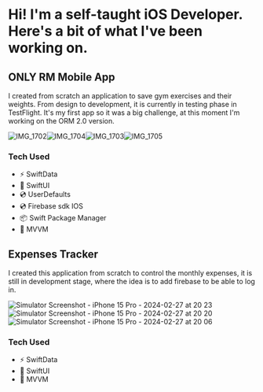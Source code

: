 Hi! I'm a self-taught iOS Developer. Here's a bit of what I've been working on.
=====================================================================================================================================


## ONLY RM Mobile App

I created from scratch an application to save gym exercises and their weights. From design to development, it is currently in testing phase in TestFlight.
It's my first app so it was a big challenge, at this moment I'm working on the ORM 2.0 version.

![IMG_1702](https://github.com/Gastonfoncea/Portfolio-GitHub/assets/57188392/2ee191bc-db09-4c0b-b4d4-b228a4078e96)![IMG_1704](https://github.com/Gastonfoncea/Portfolio-GitHub/assets/57188392/197912e0-dcad-479a-8342-c566320e3854)![IMG_1703](https://github.com/Gastonfoncea/Portfolio-GitHub/assets/57188392/b1e51328-6d84-4287-a978-6e106dc0605f)![IMG_1705](https://github.com/Gastonfoncea/Portfolio-GitHub/assets/57188392/67609747-ef47-42b5-9d4e-a1cd1aae8606)







### Tech Used
* ⚡  SwiftData
* 🎨  SwiftUI
* 💿  UserDefaults
* 💿  Firebase sdk IOS
* 📦  Swift Package Manager
* 🏢  MVVM


## Expenses Tracker

I created this application from scratch to control the monthly expenses, it is still in development stage, where the idea is to add firebase to be able to log in.


![Simulator Screenshot - iPhone 15 Pro - 2024-02-27 at 20 23](https://github.com/Gastonfoncea/Portfolio-GitHub/assets/57188392/f5f0ac06-6680-452e-a9fd-0c1f4cba93ce)![Simulator Screenshot - iPhone 15 Pro - 2024-02-27 at 20 20](https://github.com/Gastonfoncea/Portfolio-GitHub/assets/57188392/12d4a7ed-b227-497d-a89c-57b9135e864c)![Simulator Screenshot - iPhone 15 Pro - 2024-02-27 at 20 06](https://github.com/Gastonfoncea/Portfolio-GitHub/assets/57188392/ac60bf89-878e-480c-92b7-4165a7cca3ce)


### Tech Used
* ⚡  SwiftData
* 🎨  SwiftUI
* 🏢  MVVM
